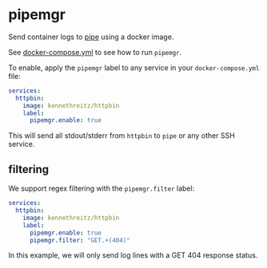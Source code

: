 # pipemgr

Send container logs to [pipe](https://pipe.pico.sh) using a docker image.

See [docker-compose.yml](./docker-compose.yml) to see how to run `pipemgr`.

To enable, apply the `pipemgr` label to any service in your `docker-compose.yml`
file:

```yaml
services:
  httpbin:
    image: kennethreitz/httpbin
    label:
      pipemgr.enable: true
```

This will send all stdout/stderr from `httpbin` to `pipe` or any other SSH
service.

## filtering

We support regex filtering with the `pipemgr.filter` label:

```yaml
services:
  httpbin:
    image: kennethreitz/httpbin
    label:
      pipemgr.enable: true
      pipemgr.filter: "GET.+(404)"
```

In this example, we will only send log lines with a GET 404 response status.
